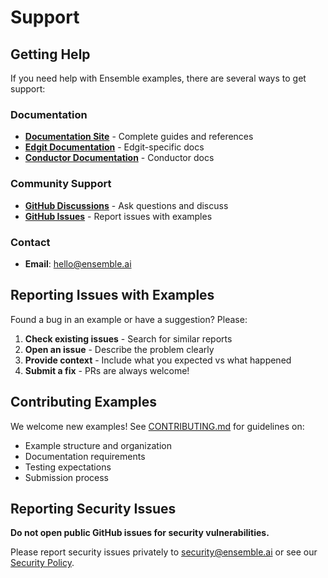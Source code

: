 # Support

## Getting Help

If you need help with Ensemble examples, there are several ways to get support:

### Documentation

- **[Documentation Site](https://docs.ensemble.ai)** - Complete guides and references
- **[Edgit Documentation](https://docs.ensemble.ai/edgit)** - Edgit-specific docs
- **[Conductor Documentation](https://docs.ensemble.ai/conductor)** - Conductor docs

### Community Support

- **[GitHub Discussions](https://github.com/ensemble-edge/edgit/discussions)** - Ask questions and discuss
- **[GitHub Issues](https://github.com/ensemble-edge/examples/issues)** - Report issues with examples

### Contact

- **Email**: [hello@ensemble.ai](mailto:hello@ensemble.ai)

## Reporting Issues with Examples

Found a bug in an example or have a suggestion? Please:

1. **Check existing issues** - Search for similar reports
2. **Open an issue** - Describe the problem clearly
3. **Provide context** - Include what you expected vs what happened
4. **Submit a fix** - PRs are always welcome!

## Contributing Examples

We welcome new examples! See [CONTRIBUTING.md](CONTRIBUTING.md) for guidelines on:

- Example structure and organization
- Documentation requirements
- Testing expectations
- Submission process

## Reporting Security Issues

**Do not open public GitHub issues for security vulnerabilities.**

Please report security issues privately to [security@ensemble.ai](mailto:security@ensemble.ai) or see our [Security Policy](SECURITY.md).
